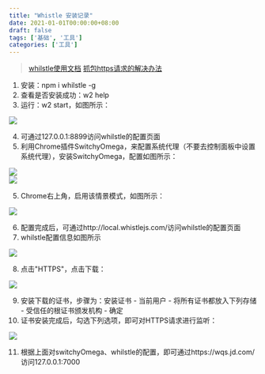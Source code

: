 ```yaml
---
title: "Whistle 安装记录"
date: 2021-01-01T00:00:00+08:00
draft: false
tags: ['基础', '工具']
categories: ['工具']
---
```


> [whilstle使用文档](http://wproxy.org/whistle/)
> [抓包https请求的解决办法](https://www.cnblogs.com/fafa-coding/p/10832212.html)

1. 安装：npm i whilstle -g
1. 查看是否安装成功：w2 help
1. 运行：w2 start，如图所示：

![](https://s2.loli.net/2022/07/11/W58ah16IUuy9wJl.png)

4. 可通过127.0.0.1:8899访问whilstle的配置页面
4. 利用Chrome插件SwitchyOmega，来配置系统代理（不要去控制面板中设置系统代理），安装SwitchyOmega，配置如图所示：

![](https://s2.loli.net/2022/07/11/IDhiWCo149QOJBg.png)<br />
![](https://s2.loli.net/2022/07/11/oVtv689kwWduLG1.png)

5. Chrome右上角，启用该情景模式，如图所示：

![](https://s2.loli.net/2022/07/11/1TJKvhwym3zCbHP.png)

6. 配置完成后，可通过http://local.whistlejs.com/访问whilstle的配置页面
6. whilstle配置信息如图所示

![](https://s2.loli.net/2022/07/11/JueXkhR8PMHzi2p.png)

8. 点击"HTTPS"，点击下载：

![](https://s2.loli.net/2022/07/11/nNB1mtM23djW9pC.png)

9. 安装下载的证书，步骤为：安装证书 - 当前用户 - 将所有证书都放入下列存储 - 受信任的根证书颁发机构 - 确定
9. 证书安装完成后，勾选下列选项，即可对HTTPS请求进行监听：

![](https://s2.loli.net/2022/07/11/cPLr7hx1qfGU4KS.png)

11. 根据上面对switchyOmega、whilstle的配置，即可通过https://wqs.jd.com/访问127.0.0.1:7000

